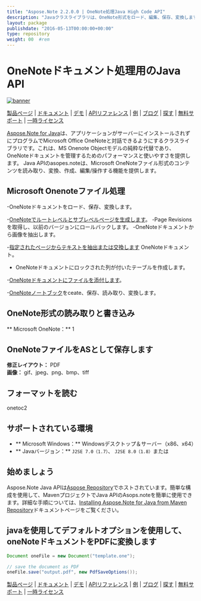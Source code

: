 ```yaml
---
title: "Aspose.Note 2.2.0.0 | OneNote処理Java High Code API" 
description: "Javaクラスライブラリは、OneNote形式をロード、編集、保存、変換します。ページ、画像、テキスト、テーブル、添付ファイル、タグ、タスク、テキストスタイル、ハイパーリンクをサポートしています。" 
layout: package
publishdate: "2016-05-13T00:00:00+00:00"
type: repository
weight: 00	#rem
---
```


# OneNoteドキュメント処理用のJava API
[![banner](../aspose_note-for-java-banner.png)](./)

[製品ページ](https://products.aspose.com/note/java) | [ドキュメント](https://docs.aspose.com/note/java/) | [デモ](https://products.aspose.app/note/family) | [APIリファレンス](https://apireference.aspose.com/note/java) | [例](https://github.com/aspose-note/Aspose.Note-for-Java) | [ブログ](https://blog.aspose.com/category/note/) | [探す](https://search.aspose.com/) | [無料サポート](https://forum.aspose.com/c/note) | [一時ライセンス](https://purchase.aspose.com/temporary-license)

[Aspose.Note for Java](https://products.aspose.com/note/java)は、アプリケーションがサーバーにインストールされずにプログラムでMicrosoft Office OneNoteと対話できるようにするクラスライブラリです。これは、MS Onenote Objectモデルの純粋な代替であり、OneNoteドキュメントを管理するためのパフォーマンスと使いやすさを提供します。 Java APIのasopes.noteは、Microsoft OneNoteファイル形式のコンテンツを読み取り、変換、作成、編集/操作する機能を提供します。

## Microsoft Onenoteファイル処理
-OneNoteドキュメントをロード、保存、変換します。

-[OneNoteでルートレベルとサブレベルページを生成します](https://docs.aspose.com/note/java/working-with-pages/)。
-Page Revisionsを取得し、以前のバージョンにロールバックします。
-OneNoteドキュメントから画像を抽出します。

-[指定されたページからテキストを抽出または交換します](https://docs.aspose.com/note/java/working-with-text/) OneNoteドキュメント。
 -  OneNoteドキュメントにロックされた列が付いたテーブルを作成します。

-[OneNoteドキュメントにファイルを添付します](https://docs.aspose.com/note/java/working-with-attachments/)。

-[OneNoteノートブック](https://docs.aspose.com/note/java/working-with-onenote-notebook/)をceate、保存、読み取り、変換します。

## OneNote形式の読み取りと書き込み
** Microsoft OneNote：** 1

## OneNoteファイルをASとして保存します
**修正レイアウト：** PDF \
**画像：** gif、jpeg、png、bmp、tiff

## フォーマットを読む
onetoc2

## サポートされている環境
 -  ** Microsoft Windows：** Windowsデスクトップ＆サーバー（x86、x64）
 -  ** Javaバージョン：** `J2SE 7.0（1.7）`、 `J2SE 8.0（1.8）`または

## 始めましょう

Aspose.Note Java APIは[Aspose Repository](https://releases.aspose.com/note/java/)でホストされています。簡単な構成を使用して、MavenプロジェクトでJava APIのAsops.noteを簡単に使用できます。詳細な手順については、[Installing Aspose.Note for Java from Maven Repository](https://docs.aspose.com/note/java/installation/)ドキュメントページをご覧ください。

## javaを使用してデフォルトオプションを使用して、oneNoteドキュメントをPDFに変換します

```java
Document oneFile = new Document("template.one");

// save the document as PDF
oneFile.save("output.pdf", new PdfSaveOptions());
```

[製品ページ](https://products.aspose.com/note/java) | [ドキュメント](https://docs.aspose.com/note/java/) | [デモ](https://products.aspose.app/note/family) | [APIリファレンス](https://apireference.aspose.com/note/java) | [例](https://github.com/aspose-note/Aspose.Note-for-Java) | [ブログ](https://blog.aspose.com/category/note/) | [探す](https://search.aspose.com/) | [無料サポート](https://forum.aspose.com/c/note) | [一時ライセンス](https://purchase.aspose.com/temporary-license)
